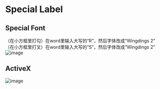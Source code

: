 # Special Label
## Special Font
（在小方框里打勾）在word里输入大写的“R”，然后字体改成“Wingdings 2” <br>
（在小方框里打叉）在word里输入大写的“S”，然后字体改成“Wingdings 2” <br>
![image](https://user-images.githubusercontent.com/54012569/157640698-0ed13e8c-65ff-45d0-a513-13e1576df866.png)
## ActiveX
![image](https://user-images.githubusercontent.com/54012569/157641251-67e979b7-6a44-4a92-9745-0afc750b54ee.png)
